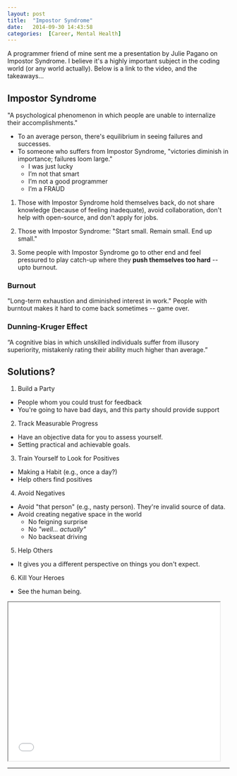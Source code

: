 ```yaml
---
layout: post
title:  "Impostor Syndrome"
date:   2014-09-30 14:43:58
categories:  [Career, Mental Health]
---
```


A programmer friend of mine sent me a presentation by  Julie Pagano on Impostor Syndrome.  I believe it's a highly important subject in the coding world (or any world actually).  Below is a link to the video, and the takeaways...



## Impostor Syndrome

"A psychological phenomenon in  which people are unable to internalize their accomplishments."

* To an average person, there's equilibrium in seeing failures and successes.
* To someone who suffers from Impostor Syndrome, "victories diminish in importance; failures loom large."
  * I was just lucky
  * I’m not that smart
  * I’m not a good programmer
  * I’m a FRAUD


1. Those with Impostor Syndrome hold themselves back, do not share knowledge (because of feeling inadequate), avoid collaboration, don't help with open-source, and don't apply for jobs.


2. Those with Impostor Syndrome: "Start small. Remain small.  End up small."


3. Some people with Impostor Syndrome go to other end and feel pressured to play catch-up where they **push themselves too hard** -- upto burnout.  

### Burnout
"Long-term exhaustion and diminished interest in work."  People with burntout makes it hard to come back sometimes -- game over.  


### Dunning-Kruger Effect
“A cognitive bias in which unskilled individuals suffer from illusory superiority, mistakenly rating their ability much higher than average.”


## Solutions?

1. Build a Party
* People whom you could trust for feedback
* You're going to have bad days, and this party should provide support

2. Track Measurable Progress
* Have an objective data for you to assess yourself.
* Setting practical and achievable goals.

3. Train Yourself to Look for Positives
* Making a Habit (e.g., once a day?)
* Help others find positives

4. Avoid Negatives
* Avoid "that person" (e.g., nasty person).  They're invalid source of data.
* Avoid creating negative space in the world
  * No feigning surprise
  * No *"well... actually"*
  * No backseat driving

5. Help Others
* It gives you a different perspective on things you don't expect.

6. Kill Your Heroes
* See the human being.




<iframe width="480" height="360"  allowfullscreen="" class="youtube-player" src="//www.youtube.com/embed/1i8ylq4j_EY?wmode=transparent&amp;amp;autoplay=0&amp;amp;rel=0&amp;amp;showinfo=0&amp;amp;autohide=1&amp;amp;color=white&amp;amp;" type="text/html"></iframe>





---
